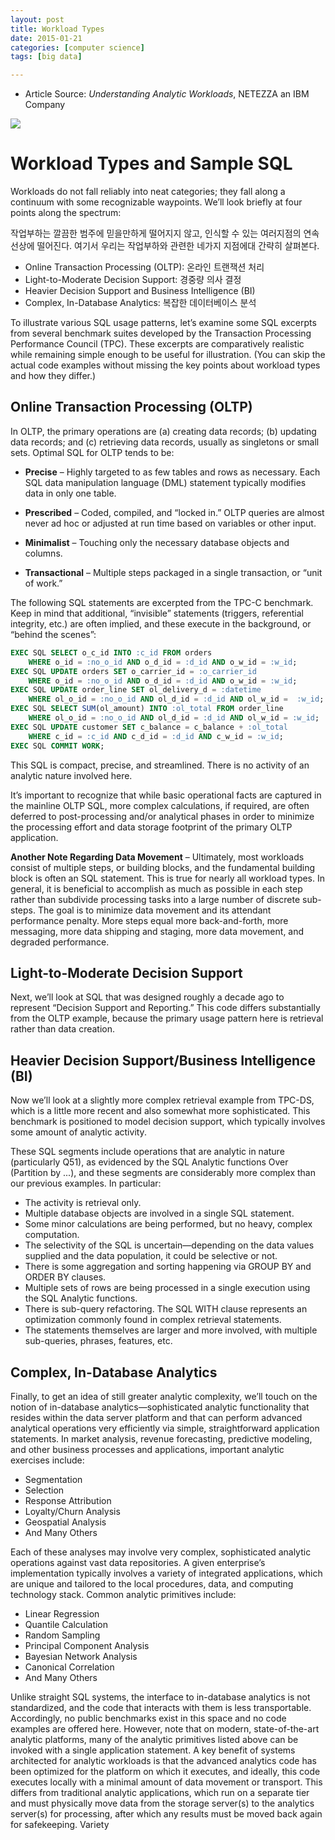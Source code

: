 ```yaml
---
layout: post
title: Workload Types
date: 2015-01-21
categories: [computer science]
tags: [big data]

---
```



* Article Source: *Understanding Analytic Workloads*, NETEZZA an IBM Company


![](http://sungsoo.github.com/images/evolution-analytics.png)

# Workload Types and Sample SQL
Workloads do not fall reliably into neat categories; they fall along a continuum with some recognizable waypoints. We’ll look briefly at four points along the spectrum:
작업부하는 깔끔한 범주에 믿을만하게 떨어지지 않고, 인식할 수 있는 여러지점의 연속선상에 떨어진다.
여기서 우리는 작업부하와 관련한 네가지 지점에대 간략히 살펴본다.
* Online Transaction Processing (OLTP): 온라인 트랜잭션 처리
* Light-to-Moderate Decision Support: 경중량 의사 결정
* Heavier Decision Support and Business Intelligence (BI) 
* Complex, In-Database Analytics: 복잡한 데이터베이스 분석

To illustrate various SQL usage patterns, let’s examine some SQL excerpts from several benchmark suites developed by the Transaction Processing Performance Council (TPC). 
These excerpts are comparatively realistic while remaining simple enough to be useful for illustration. (You can skip the actual code examples without missing the key points about workload types and how they differ.)
## Online Transaction Processing (OLTP)In OLTP, the primary operations are (a) creating data records; (b) updating data records; and (c) retrieving data records, usually as singletons or small sets.Optimal SQL for OLTP tends to be:
* **Precise** – Highly targeted to as few tables and rows as necessary. Each SQL data manipulation language (DML) statement typically modifies data in only one table.
* **Prescribed** – Coded, compiled, and “locked in.” OLTP queries are almost never ad hoc or adjusted at run time based on variables or other input.
* **Minimalist** – Touching only the necessary database objects and columns.
* **Transactional** – Multiple steps packaged in a single transaction, or “unit of work.”
The following SQL statements are excerpted from the TPC-C benchmark. Keep in mind that additional, “invisible” statements (triggers, referential integrity, etc.) are often implied, and these execute in the background, or “behind the scenes”:
```sql
EXEC SQL SELECT o_c_id INTO :c_id FROM orders	WHERE o_id = :no_o_id AND o_d_id = :d_id AND o_w_id = :w_id;EXEC SQL UPDATE orders SET o_carrier_id = :o_carrier_id	WHERE o_id = :no_o_id AND o_d_id = :d_id AND o_w_id = :w_id;EXEC SQL UPDATE order_line SET ol_delivery_d = :datetime	WHERE ol_o_id = :no_o_id AND ol_d_id = :d_id AND ol_w_id =￼ :w_id;EXEC SQL SELECT SUM(ol_amount) INTO :ol_total FROM order_line	WHERE ol_o_id = :no_o_id AND ol_d_id = :d_id AND ol_w_id = :w_id;EXEC SQL UPDATE customer SET c_balance = c_balance + :ol_total 
	WHERE c_id = :c_id AND c_d_id = :d_id AND c_w_id = :w_id;EXEC SQL COMMIT WORK;```This SQL is compact, precise, and streamlined. There is no activity of an analytic nature involved here.
It’s important to recognize that while basic operational facts are captured in the mainline OLTP SQL, more complex calculations, if required, are often deferred to post-processing and/or analytical phases in order to minimize the processing effort and data storage footprint of the primary OLTP application.**Another Note Regarding Data Movement** – Ultimately, most workloads consist of multiple steps, or building blocks, and the fundamental building block is often an SQL statement. This is true for nearly all workload types. In general, it is beneficial to accomplish as much as possible in each step rather than subdivide processing tasks into a large number of discrete sub-steps. The goal is to minimize data movement and its attendant performance penalty. More steps equal more back-and-forth, more messaging, more data shipping and staging, more data movement, and degraded performance.
## Light-to-Moderate Decision SupportNext, we’ll look at SQL that was designed roughly a decade ago to represent “Decision Support and Reporting.” This code differs substantially from the OLTP example, because the primary usage pattern here is retrieval rather than data creation.

## Heavier Decision Support/Business Intelligence (BI)Now we’ll look at a slightly more complex retrieval example from TPC-DS, which is a little more recent and also somewhat more sophisticated. This benchmark is positioned to model decision support, which typically involves some amount of analytic activity.
These SQL segments include operations that are analytic in nature (particularly Q51), as evidenced by the SQL Analytic functions Over (Partition by ...), and these segments are considerably more complex than our previous examples. In particular:* The activity is retrieval only.
* Multiple database objects are involved in a single SQL statement.
* Some minor calculations are being performed, but no heavy, complex computation.
* The selectivity of the SQL is uncertain—depending on the data values supplied and the data population, it could be selective or not.
* There is some aggregation and sorting happening via GROUP BY and ORDER BY clauses.
* Multiple sets of rows are being processed in a single execution using the SQL Analytic functions.
* There is sub-query refactoring. The SQL WITH clause represents an optimization commonly found in complex retrieval statements.
* The statements themselves are larger and more involved, with multiple sub-queries, phrases, features, etc.


## Complex, In-Database AnalyticsFinally, to get an idea of still greater analytic complexity, we’ll touch on the notion of in-database analytics—sophisticated analytic functionality that resides within the data server platform and that can perform advanced analytical operations very efficiently via simple, straightforward application statements.In market analysis, revenue forecasting, predictive modeling, and other business processes and applications, important analytic exercises include:
* Segmentation
* Selection
* Response Attribution
* Loyalty/Churn Analysis
* Geospatial Analysis
* And Many Others


Each of these analyses may involve very complex, sophisticated analytic operations against vast data repositories. A given enterprise’s implementation typically involves a variety of integrated applications, which are unique and tailored to the local procedures, data, and computing technology stack. Common analytic primitives include:* Linear Regression
* Quantile Calculation
* Random Sampling
* Principal Component Analysis
* Bayesian Network Analysis
* Canonical Correlation
* And Many Others


Unlike straight SQL systems, the interface to in-database analytics is not standardized, and the codethat interacts with them is less transportable. Accordingly, no public benchmarks exist in this spaceand no code examples are offered here. However, note that on modern, state-of-the-art analyticplatforms, many of the analytic primitives listed above can be invoked with a single applicationstatement. A key benefit of systems architected for analytic workloads is that the advanced analyticscode has been optimized for the platform on which it executes, and ideally, this code executes locally with a minimal amount of data movement or transport. This differs from traditional analytic applications, which run on a separate tier and must physically move data from the storage server(s) to the analytics server(s) for processing, after which any results must be moved back again for safekeeping.Variety